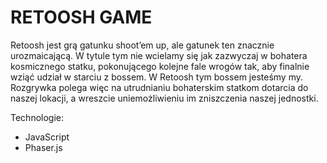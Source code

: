 # RETOOSH GAME

Retoosh jest grą gatunku shoot’em up, ale gatunek ten znacznie urozmaicającą. W tytule tym nie wcielamy się jak zazwyczaj w bohatera kosmicznego statku, pokonującego kolejne fale wrogów tak, aby finalnie wziąć udział w starciu z bossem. W Retoosh tym bossem jesteśmy my. Rozgrywka polega więc na utrudnianiu bohaterskim statkom dotarcia do naszej lokacji, a wreszcie uniemożliwieniu im zniszczenia naszej jednostki.

Technologie:
* JavaScript
* Phaser.js
    
